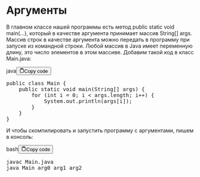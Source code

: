 <h1>Аргументы</h1>
<p>В главном классе нашей программы есть метод public static void main(...), который в качестве аргумента принимает массив String[] args.
Массив строк в качестве аргумента можно передать в программу при запуске из командной строки.
Любой массив в Java имеет переменную длину, это число элементов в этом массиве.
Добавим такой код в класс Main.java:</p>
<div class="code-element"><div class="lang-line"><text>java</text><button class="copy-button"id="code3e4d9e60d57df70ca580154eb9960ccab"onclick="copyCode(code3e4d9e60d57df70ca580154eb9960cca, code3e4d9e60d57df70ca580154eb9960ccab)"><svg stroke="currentColor"fill="none"stroke-width="2"viewBox="0 0 24 24"stroke-linecap="round"stroke-linejoin="round"class="h-4 w-4"height="1em"width="1em"xmlns="http://www.w3.org/2000/svg"><path d="M16 4h2a2 2 0 0 1 2 2v14a2 2 0 0 1-2 2H6a2 2 0 0 1-2-2V6a2 2 0 0 1 2-2h2"></path><rect x="8" y="2" width="8" height="4" rx="1" ry="1"></rect></svg><text>Copy code</text></button></div><div class="code" id="code3e4d9e60d57df70ca580154eb9960cca"><div class="highlight"><pre><span></span><span class="kd">public</span><span class="w"> </span><span class="kd">class</span> <span class="nc">Main</span><span class="w"> </span><span class="p">{</span>
<span class="w">    </span><span class="kd">public</span><span class="w"> </span><span class="kd">static</span><span class="w"> </span><span class="kt">void</span><span class="w"> </span><span class="nf">main</span><span class="p">(</span><span class="n">String</span><span class="o">[]</span><span class="w"> </span><span class="n">args</span><span class="p">)</span><span class="w"> </span><span class="p">{</span>
<span class="w">        </span><span class="k">for</span><span class="w"> </span><span class="p">(</span><span class="kt">int</span><span class="w"> </span><span class="n">i</span><span class="w"> </span><span class="o">=</span><span class="w"> </span><span class="mi">0</span><span class="p">;</span><span class="w"> </span><span class="n">i</span><span class="w"> </span><span class="o">&lt;</span><span class="w"> </span><span class="n">args</span><span class="p">.</span><span class="na">length</span><span class="p">;</span><span class="w"> </span><span class="n">i</span><span class="o">++</span><span class="p">)</span><span class="w"> </span><span class="p">{</span>
<span class="w">            </span><span class="n">System</span><span class="p">.</span><span class="na">out</span><span class="p">.</span><span class="na">println</span><span class="p">(</span><span class="n">args</span><span class="o">[</span><span class="n">i</span><span class="o">]</span><span class="p">);</span>
<span class="w">        </span><span class="p">}</span>
<span class="w">    </span><span class="p">}</span>
<span class="p">}</span>
</pre></div></div></div>

<p>И чтобы скомпилировать и запустить программу с аргументами, пишем в консоль:</p>
<div class="code-element"><div class="lang-line"><text>bash</text><button class="copy-button"id="code3c80638790c77897e048babef78af5a6b"onclick="copyCode(code3c80638790c77897e048babef78af5a6, code3c80638790c77897e048babef78af5a6b)"><svg stroke="currentColor"fill="none"stroke-width="2"viewBox="0 0 24 24"stroke-linecap="round"stroke-linejoin="round"class="h-4 w-4"height="1em"width="1em"xmlns="http://www.w3.org/2000/svg"><path d="M16 4h2a2 2 0 0 1 2 2v14a2 2 0 0 1-2 2H6a2 2 0 0 1-2-2V6a2 2 0 0 1 2-2h2"></path><rect x="8" y="2" width="8" height="4" rx="1" ry="1"></rect></svg><text>Copy code</text></button></div><div class="code" id="code3c80638790c77897e048babef78af5a6"><div class="highlight"><pre><span></span>javac<span class="w"> </span>Main.java
java<span class="w"> </span>Main<span class="w"> </span>arg0<span class="w"> </span>arg1<span class="w"> </span>arg2
</pre></div></div></div>